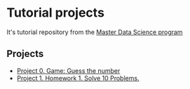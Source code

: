 # Tutorial projects
It's tutorial repository from the [Master Data Science program](https://new.skillfactory.ru/data-science-v-medicine-mipt)

## Projects

* [Project 0. Game: Guess the number](https://github.com/ekaterinatao/Tutorial_projects/tree/main/project_0)
* [Project 1. Homework 1. Solve 10 Problems.](https://github.com/ekaterinatao/Tutorial_projects/tree/main/project_1)